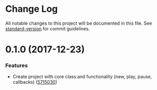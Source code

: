 # Change Log

All notable changes to this project will be documented in this file. See [standard-version](https://github.com/conventional-changelog/standard-version) for commit guidelines.

<a name="0.1.0"></a>
# 0.1.0 (2017-12-23)


### Features

* Create project with core class and functionality (new, play, pause, callbacks) ([5715030](https://github.com/ndchristie/fuper/commit/5715030))
